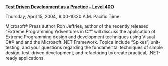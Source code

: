 <a href="http://msevents.microsoft.com/CUI/EventDetail.aspx?EventID=1032247637&Culture=en-US" target="_blank" class="broken_link"><br /> <b>Test Driven Development as a Practice – Level 400</b><br /> </a>
		  

  
Thursday, April 15, 2004, 9:00-10:30 A.M. Pacific Time
  
Microsoft&reg; Press author Ron Jeffries, author of the recently released “Extreme Programming Adventures in C#” will discuss the application of Extreme Programming design and development techniques using Visual C#&reg; and and the Microsoft .NET Framework. Topics include &#8220;Spikes&#8221;, unit-testing, and your questions regarding the fundamental techniques of simple design, test-driven development, and refactoring to create practical, .NET-ready applications.